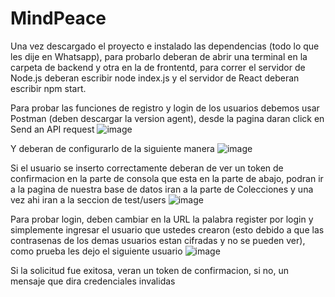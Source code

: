 # MindPeace

Una vez descargado el proyecto e instalado las dependencias (todo lo que les dije en Whatsapp), para probarlo deberan de abrir una terminal en la carpeta de backend y otra en la de frontentd, para correr el servidor de Node.js deberan escribir node index.js y el servidor de React deberan escribir npm start.

Para probar las funciones de registro y login de los usuarios debemos usar Postman (deben descargar la version agent), desde la pagina daran click en Send an API request 
![image](https://github.com/user-attachments/assets/fe54507b-e473-41cd-9779-d5c54191a191)

Y deberan de configurarlo de la siguiente manera 
![image](https://github.com/user-attachments/assets/7dc676e8-fa70-4482-bed5-f5739833f186)

Si el usuario se inserto correctamente deberan de ver un token de confirmacion en la parte de consola que esta en la parte de abajo, podran ir a la pagina de nuestra base de datos iran a la parte de Colecciones y una vez ahi iran a la seccion de test/users
![image](https://github.com/user-attachments/assets/6fe2dc7c-c39c-4a46-bfa3-d81a54d49f1a)


Para probar login, deben cambiar en la URL la palabra register por login y simplemente ingresar el usuario que ustedes crearon (esto debido a que las contrasenas de los demas usuarios estan cifradas y no se pueden ver), como prueba les dejo el siguiente usuario
![image](https://github.com/user-attachments/assets/190bdcf5-4896-44e9-bcee-ef0371b92ec8)

Si la solicitud fue exitosa, veran un token de confirmacion, si no, un mensaje que dira credenciales invalidas
